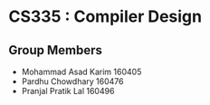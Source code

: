 # CS335 : Compiler Design
## Group Members
* Mohammad Asad Karim 160405
* Pardhu Chowdhary 160476
* Pranjal Pratik Lal 160496
